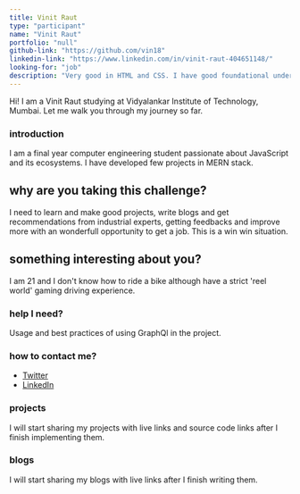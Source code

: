 ```yaml
---
title: Vinit Raut
type: "participant"
name: "Vinit Raut"
portfolio: "null"
github-link: "https://github.com/vin18"
linkedin-link: "https://www.linkedin.com/in/vinit-raut-404651148/"
looking-for: "job"
description: "Very good in HTML and CSS. I have good foundational understanding of React and Node.js. I have developed small projects using these stacks."
---
```


Hi! I am a Vinit Raut studying at Vidyalankar Institute of Technology, Mumbai. Let me walk you through my journey so far.

### introduction

I am a final year computer engineering student passionate about JavaScript and its ecosystems. I have developed few projects in MERN stack.

## why are you taking this challenge?

I need to learn and make good projects, write blogs and get recommendations from industrial experts, getting feedbacks and improve more with an wonderfull opportunity to get a job. This is a win win situation.

## something interesting about you?

I am 21 and I don't know how to ride a bike although have a strict 'reel world' gaming driving experience.

### help I need?

Usage and best practices of using GraphQl in the project. 

### how to contact me?

- [Twitter](https://twitter.com/vinitraut18)
- [LinkedIn](https://www.linkedin.com/in/vinit-raut-404651148/)

### projects

I will start sharing my projects with live links and source code links after I finish implementing them.

### blogs

I will start sharing my blogs with live links after I finish writing them.


